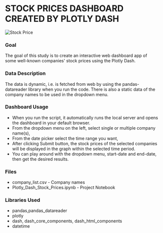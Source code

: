 # STOCK PRICES DASHBOARD CREATED BY PLOTLY DASH

![Stock Price](https://plotly-dash-stockprice-app.herokuapp.com/)

### Goal
The goal of this study is to create an interactive web dashboard app of some well-known companies' stock prices using the Plotly Dash.

### Data Description
The data is dynamic, i.e. is fetched from web by using the pandas-datareader library when you run the code.
There is also a static data of the company names to be used in the dropdown menu.

### Dashboard Usage
* When you run the script, it automatically runs the local server and opens the dashboard in your default browser.
* From the dropdown menu on the left, select single or multiple company name(s),
* From the date picker select the time range you want,
* After clicking Submit button, the stock prices of the selected companies will be displayed in the graph within the selected time period.
* You can play around with the dropdown menu, start-date and end-date, then get the desired results.

### Files
* company_list.csv - Company names
* Plotly_Dash_Stock_Prices.ipynb - Project Notebook

### Libraries Used
* pandas,pandas_datareader
* plotly
* dash, dash_core_components, dash_html_components
* datetime
